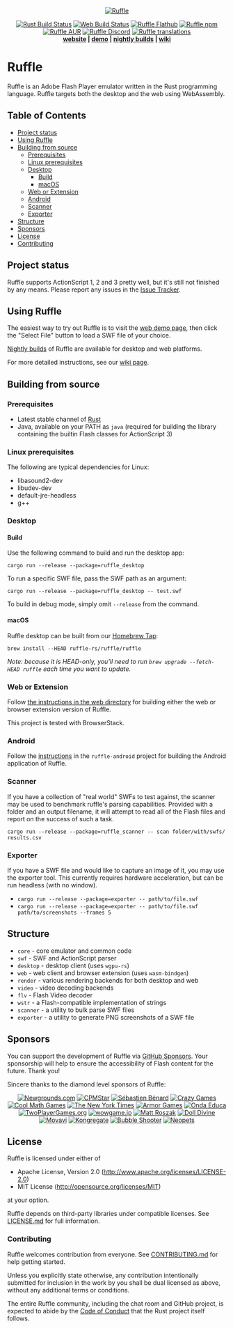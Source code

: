 <p align="center">
  <a href="https://ruffle.rs"><img alt="Ruffle" src="https://ruffle.rs/logo.svg" /></a>
</p>
<p align="center">
  <a href="https://github.com/ruffle-rs/ruffle/actions"><img alt="Rust Build Status" src="https://img.shields.io/github/actions/workflow/status/ruffle-rs/ruffle/test_rust.yml?label=Rust%20Build&logo=github&branch=master" /></a>
  <a href="https://github.com/ruffle-rs/ruffle/actions/workflows/test_web.yml"><img alt="Web Build Status" src="https://img.shields.io/github/actions/workflow/status/ruffle-rs/ruffle/test_web.yml?label=Web%20Build&logo=github&branch=master" /></a>
  <a href="https://flathub.org/apps/rs.ruffle.Ruffle"><img alt="Ruffle Flathub" src="https://img.shields.io/flathub/v/rs.ruffle.Ruffle?color=007acc&logo=flathub" /></a>
  <a href="https://www.npmjs.com/package/@ruffle-rs/ruffle"><img alt="Ruffle npm" src="https://img.shields.io/npm/v/@ruffle-rs/ruffle?color=007acc&logo=npm" /></a>
  <a href="https://aur.archlinux.org/packages/ruffle-nightly-bin"><img alt="Ruffle AUR" src="https://img.shields.io/aur/version/ruffle-nightly-bin?logo=archlinux" /></a>
  <a href="https://discord.gg/ruffle"><img alt="Ruffle Discord" src="https://img.shields.io/discord/610531541889581066?label=&color=7389d8&labelColor=6a7ec2&logoColor=ffffff&logo=discord" /></a>
  <a href="https://crowdin.com/project/ruffle"><img alt="Ruffle translations" src="https://badges.crowdin.net/ruffle/localized.svg" /></a>
  <br />
  <strong><a href="https://ruffle.rs">website</a> | <a href="https://ruffle.rs/demo">demo</a> | <a href="https://github.com/ruffle-rs/ruffle/releases">nightly builds</a> | <a href="https://github.com/ruffle-rs/ruffle/wiki">wiki</a></strong>
</p>

# Ruffle

Ruffle is an Adobe Flash Player emulator written in the Rust programming language. Ruffle targets both the desktop and the web using WebAssembly.

## Table of Contents
* [Project status](#project-status)
* [Using Ruffle](#using-ruffle)
* [Building from source](#building-from-source)
  * [Prerequisites](#prerequisites)
  * [Linux prerequisites](#linux-prerequisites)
  * [Desktop](#desktop)
    * [Build](#build)
    * [macOS](#macos)
  * [Web or Extension](#web-or-extension)
  * [Android](#android)
  * [Scanner](#scanner)
  * [Exporter](#exporter)
* [Structure](#structure)
* [Sponsors](#sponsors)
* [License](#license)
* [Contributing](#contributing)


## Project status

Ruffle supports ActionScript 1, 2 and 3 pretty well, but it's still not finished by any means. Please report any issues in the [Issue Tracker](https://github.com/ruffle-rs/ruffle/issues).

## Using Ruffle

The easiest way to try out Ruffle is to visit the [web demo page](https://ruffle.rs/demo/), then click the "Select File" button to load a SWF file of your choice.

[Nightly builds](https://ruffle.rs/downloads#nightly-releases) of Ruffle are available for desktop and web platforms.

For more detailed instructions, see our [wiki page](https://github.com/ruffle-rs/ruffle/wiki/Using-Ruffle).

## Building from source

### Prerequisites

* Latest stable channel of [Rust](https://www.rust-lang.org/tools/install)
* Java, available on your PATH as `java` (required for building the library containing the builtin Flash classes for ActionScript 3)

### Linux prerequisites

The following are typical dependencies for Linux:

* libasound2-dev
* libudev-dev
* default-jre-headless
* g++

### Desktop

#### Build

Use the following command to build and run the desktop app:

`cargo run --release --package=ruffle_desktop`

To run a specific SWF file, pass the SWF path as an argument:

`cargo run --release --package=ruffle_desktop -- test.swf`

To build in debug mode, simply omit `--release` from the command.

#### macOS

Ruffle desktop can be built from our [Homebrew Tap](https://github.com/ruffle-rs/homebrew-ruffle/):

`brew install --HEAD ruffle-rs/ruffle/ruffle`

_Note: because it is HEAD-only, you'll need to run `brew upgrade --fetch-HEAD ruffle` each time you want to update._

### Web or Extension

Follow [the instructions in the web directory](web/README.md#building-from-source) for building
either the web or browser extension version of Ruffle.

This project is tested with BrowserStack.

### Android

Follow the [instructions](https://github.com/ruffle-rs/ruffle-android/blob/main/CONTRIBUTING.md#building-from-source) in the `ruffle-android` project for building the Android application of Ruffle.

### Scanner

If you have a collection of "real world" SWFs to test against, the scanner may be used to benchmark
ruffle's parsing capabilities. Provided with a folder and an output filename, it will attempt to read
all of the Flash files and report on the success of such a task.

`cargo run --release --package=ruffle_scanner -- scan folder/with/swfs/ results.csv`

### Exporter

If you have a SWF file and would like to capture an image of it, you may use the exporter tool.
This currently requires hardware acceleration, but can be run headless (with no window).

- `cargo run --release --package=exporter -- path/to/file.swf`
- `cargo run --release --package=exporter -- path/to/file.swf path/to/screenshots --frames 5`

## Structure

- `core` - core emulator and common code
- `swf` - SWF and ActionScript parser
- `desktop` - desktop client (uses `wgpu-rs`)
- `web` - web client and browser extension (uses `wasm-bindgen`)
- `render` - various rendering backends for both desktop and web
- `video` - video decoding backends
- `flv` - Flash Video decoder
- `wstr` - a Flash-compatible implementation of strings
- `scanner` - a utility to bulk parse SWF files
- `exporter` - a utility to generate PNG screenshots of a SWF file

## Sponsors

You can support the development of Ruffle via [GitHub Sponsors](https://github.com/sponsors/ruffle-rs). Your sponsorship will help to ensure the accessibility of Flash content for the future. Thank you!

Sincere thanks to the diamond level sponsors of Ruffle:

<p align="center">
  <a href="https://www.newgrounds.com"><img src="https://ruffle.rs/sponsors/newgrounds.png" alt="Newgrounds.com"></a>
  <a href="https://www.cpmstar.com"><img src="https://ruffle.rs/sponsors/cpmstar.png" alt="CPMStar"></a>
  <a href="https://deepnight.net"><img src="https://ruffle.rs/sponsors/deepnight.png" alt="Sébastien Bénard"></a>
  <a href="https://www.crazygames.com"><img src="https://ruffle.rs/sponsors/crazygames.png" alt="Crazy Games"></a>
  <a href="https://www.coolmathgames.com"><img src="https://ruffle.rs/sponsors/coolmathgames.png" alt="Cool Math Games"></a>
  <a href="https://www.nytimes.com/"><img src="https://ruffle.rs/sponsors/nyt.png" alt="The New York Times"></a>
  <a href="https://www.armorgames.com/"><img src="https://ruffle.rs/sponsors/armorgames.png" alt="Armor Games"></a>
  <a href="https://www.ondaeduca.com/"><img src="https://ruffle.rs/sponsors/ondaeduca.png" alt="Onda Educa"></a>
  <a href="https://www.twoplayergames.org/"><img src="https://ruffle.rs/sponsors/twoplayergames.png" alt="TwoPlayerGames.org"></a>
  <a href="https://www.wowgame.jp/"><img src="https://ruffle.rs/sponsors/wowgame.png" alt="wowgame.jp"></a>
  <a href="http://kupogames.com/"><img src="https://ruffle.rs/sponsors/mattroszak.png" alt="Matt Roszak"></a>
  <a href="https://www.dolldivine.com/"><img src="https://ruffle.rs/sponsors/dolldivine.png" alt="Doll Divine"></a>
  <a href="https://movavi.com/"><img src="https://ruffle.rs/sponsors/movavi.svg" alt="Movavi"></a>
  <a href="https://www.kongregate.com/"><img src="https://ruffle.rs/sponsors/kongregate.svg" alt="Kongregate"></a>
  <a href="https://www.bubbleshooter.net/"><img src="https://ruffle.rs/sponsors/bubble-shooter.png" alt="Bubble Shooter"></a>
  <a href="https://www.neopets.com/"><img src="https://ruffle.rs/sponsors/neopets.png" alt="Neopets"></a>
</p>

## License

Ruffle is licensed under either of

- Apache License, Version 2.0 (http://www.apache.org/licenses/LICENSE-2.0)
- MIT License (http://opensource.org/licenses/MIT)

at your option.

Ruffle depends on third-party libraries under compatible licenses. See [LICENSE.md](LICENSE.md) for full information.

### Contributing

Ruffle welcomes contribution from everyone. See [CONTRIBUTING.md](CONTRIBUTING.md) for help getting started.

Unless you explicitly state otherwise, any contribution intentionally submitted
for inclusion in the work by you shall be dual licensed as above, without any
additional terms or conditions.

The entire Ruffle community, including the chat room and GitHub project, is expected to abide by the [Code of Conduct](https://www.rust-lang.org/policies/code-of-conduct) that the Rust project itself follows.
